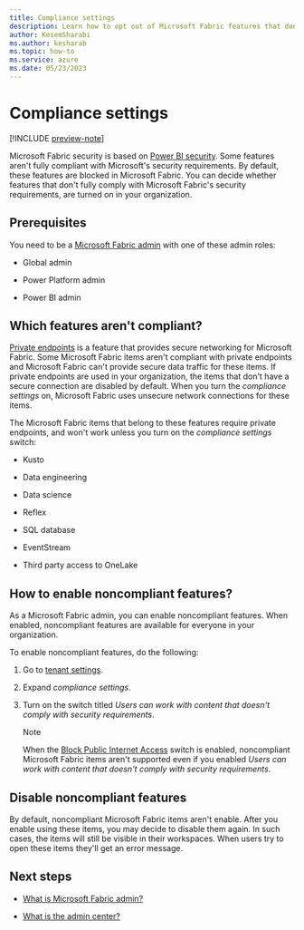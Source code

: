 ```yaml
---
title: Compliance settings
description: Learn how to opt out of Microsoft Fabric features that don't meet the Microsoft Fabric security requirements.
author: KesemSharabi
ms.author: kesharab
ms.topic: how-to
ms.service: azure
ms.date: 05/23/2023
---
```


# Compliance settings

[!INCLUDE [preview-note](../includes/preview-note.md)]

Microsoft Fabric security is based on [Power BI security](/power-bi/enterprise/service-admin-power-bi-security). Some features aren't fully compliant with Microsoft's security requirements. By default, these features are blocked in Microsoft Fabric. You can decide whether features that don't fully comply with Microsoft Fabric's security requirements, are turned on in your organization.

## Prerequisites

You need to be a [Microsoft Fabric admin](admin-overview.md) with one of these admin roles:

* Global admin

* Power Platform admin

* Power BI admin

## Which features aren't compliant?

[Private endpoints](/power-bi/enterprise/service-security-private-links) is a feature that provides secure networking for Microsoft Fabric. Some Microsoft Fabric items aren't compliant with private endpoints and Microsoft Fabric can't provide secure data traffic for these items. If private endpoints are used in your organization, the items that don't have a secure connection are disabled by default. When you turn the *compliance settings* on, Microsoft Fabric uses unsecure network connections for these items.

The Microsoft Fabric items that belong to these features require private endpoints, and won't work unless you turn on the *compliance settings* switch:  

* Kusto

* Data engineering

* Data science

* Reflex

* SQL database

* EventStream

* Third party access to OneLake

## How to enable noncompliant features?

As a Microsoft Fabric admin, you can enable noncompliant features. When enabled, noncompliant features are available for everyone in your organization.

To enable noncompliant features, do the following:

1. Go to [tenant settings](/power-bi/admin/service-admin-portal-about-tenant-settings).

2. Expand *compliance settings*.

3. Turn on the switch titled *Users can work with content that doesn't comply with security requirements*.

    >[!NOTE]
    >When the [Block Public Internet Access](/power-bi/admin/service-admin-portal-advanced-networking) switch is enabled, noncompliant Microsoft Fabric items aren't supported even if you enabled *Users can work with content that doesn't comply with security requirements*.

## Disable noncompliant features

By default, noncompliant Microsoft Fabric items aren't enable. After you enable using these items, you may decide to disable them again. In such cases, the items will still be visible in their workspaces. When users try to open these items they'll get an error message. 

## Next steps

* [What is Microsoft Fabric admin?](admin-overview.md)

* [What is the admin center?](admin-center.md)
